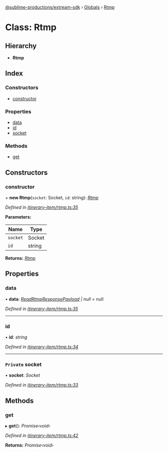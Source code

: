 [@sublime-productions/extream-sdk](../README.md) › [Globals](../globals.md) › [Rtmp](rtmp.md)

# Class: Rtmp

## Hierarchy

* **Rtmp**

## Index

### Constructors

* [constructor](rtmp.md#constructor)

### Properties

* [data](rtmp.md#data)
* [id](rtmp.md#id)
* [socket](rtmp.md#private-socket)

### Methods

* [get](rtmp.md#get)

## Constructors

###  constructor

\+ **new Rtmp**(`socket`: Socket, `id`: string): *[Rtmp](rtmp.md)*

*Defined in [itinerary-item/rtmp.ts:35](https://github.com/Extream-SaaS/ex-sdk/blob/e74397e/src/itinerary-item/rtmp.ts#L35)*

**Parameters:**

Name | Type |
------ | ------ |
`socket` | Socket |
`id` | string |

**Returns:** *[Rtmp](rtmp.md)*

## Properties

###  data

• **data**: *[ReadRtmpResponsePayload](../interfaces/readrtmpresponsepayload.md) | null* = null

*Defined in [itinerary-item/rtmp.ts:35](https://github.com/Extream-SaaS/ex-sdk/blob/e74397e/src/itinerary-item/rtmp.ts#L35)*

___

###  id

• **id**: *string*

*Defined in [itinerary-item/rtmp.ts:34](https://github.com/Extream-SaaS/ex-sdk/blob/e74397e/src/itinerary-item/rtmp.ts#L34)*

___

### `Private` socket

• **socket**: *Socket*

*Defined in [itinerary-item/rtmp.ts:33](https://github.com/Extream-SaaS/ex-sdk/blob/e74397e/src/itinerary-item/rtmp.ts#L33)*

## Methods

###  get

▸ **get**(): *Promise‹void›*

*Defined in [itinerary-item/rtmp.ts:42](https://github.com/Extream-SaaS/ex-sdk/blob/e74397e/src/itinerary-item/rtmp.ts#L42)*

**Returns:** *Promise‹void›*
